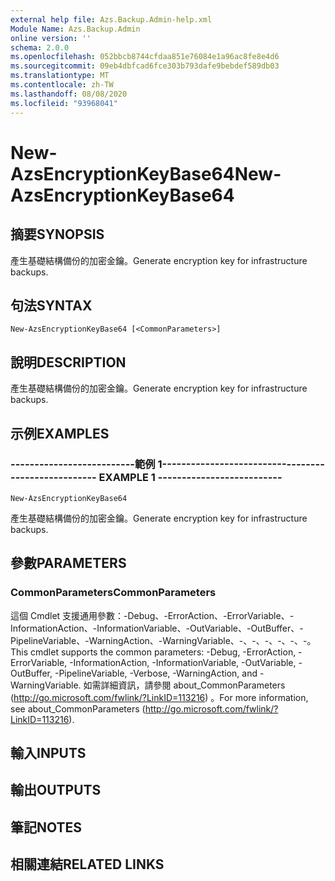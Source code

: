 ```yaml
---
external help file: Azs.Backup.Admin-help.xml
Module Name: Azs.Backup.Admin
online version: ''
schema: 2.0.0
ms.openlocfilehash: 052bbcb8744cfdaa851e76084e1a96ac8fe8e4d6
ms.sourcegitcommit: 09eb4dbfcad6fce303b793dafe9bebdef589db03
ms.translationtype: MT
ms.contentlocale: zh-TW
ms.lasthandoff: 08/08/2020
ms.locfileid: "93968041"
---
```

# <span data-ttu-id="38af4-101">New-AzsEncryptionKeyBase64</span><span class="sxs-lookup"><span data-stu-id="38af4-101">New-AzsEncryptionKeyBase64</span></span>

## <span data-ttu-id="38af4-102">摘要</span><span class="sxs-lookup"><span data-stu-id="38af4-102">SYNOPSIS</span></span>
<span data-ttu-id="38af4-103">產生基礎結構備份的加密金鑰。</span><span class="sxs-lookup"><span data-stu-id="38af4-103">Generate encryption key for infrastructure backups.</span></span>

## <span data-ttu-id="38af4-104">句法</span><span class="sxs-lookup"><span data-stu-id="38af4-104">SYNTAX</span></span>

```
New-AzsEncryptionKeyBase64 [<CommonParameters>]
```

## <span data-ttu-id="38af4-105">說明</span><span class="sxs-lookup"><span data-stu-id="38af4-105">DESCRIPTION</span></span>
<span data-ttu-id="38af4-106">產生基礎結構備份的加密金鑰。</span><span class="sxs-lookup"><span data-stu-id="38af4-106">Generate encryption key for infrastructure backups.</span></span>

## <span data-ttu-id="38af4-107">示例</span><span class="sxs-lookup"><span data-stu-id="38af4-107">EXAMPLES</span></span>

### <span data-ttu-id="38af4-108">--------------------------範例 1--------------------------</span><span class="sxs-lookup"><span data-stu-id="38af4-108">-------------------------- EXAMPLE 1 --------------------------</span></span>
```
New-AzsEncryptionKeyBase64
```

<span data-ttu-id="38af4-109">產生基礎結構備份的加密金鑰。</span><span class="sxs-lookup"><span data-stu-id="38af4-109">Generate encryption key for infrastructure backups.</span></span>

## <span data-ttu-id="38af4-110">參數</span><span class="sxs-lookup"><span data-stu-id="38af4-110">PARAMETERS</span></span>

### <span data-ttu-id="38af4-111">CommonParameters</span><span class="sxs-lookup"><span data-stu-id="38af4-111">CommonParameters</span></span>
<span data-ttu-id="38af4-112">這個 Cmdlet 支援通用參數：-Debug、-ErrorAction、-ErrorVariable、-InformationAction、-InformationVariable、-OutVariable、-OutBuffer、-PipelineVariable、-WarningAction、-WarningVariable、-、-、-、-、-、-。</span><span class="sxs-lookup"><span data-stu-id="38af4-112">This cmdlet supports the common parameters: -Debug, -ErrorAction, -ErrorVariable, -InformationAction, -InformationVariable, -OutVariable, -OutBuffer, -PipelineVariable, -Verbose, -WarningAction, and -WarningVariable.</span></span> <span data-ttu-id="38af4-113">如需詳細資訊，請參閱 about_CommonParameters (http://go.microsoft.com/fwlink/?LinkID=113216) 。</span><span class="sxs-lookup"><span data-stu-id="38af4-113">For more information, see about_CommonParameters (http://go.microsoft.com/fwlink/?LinkID=113216).</span></span>

## <span data-ttu-id="38af4-114">輸入</span><span class="sxs-lookup"><span data-stu-id="38af4-114">INPUTS</span></span>

## <span data-ttu-id="38af4-115">輸出</span><span class="sxs-lookup"><span data-stu-id="38af4-115">OUTPUTS</span></span>

## <span data-ttu-id="38af4-116">筆記</span><span class="sxs-lookup"><span data-stu-id="38af4-116">NOTES</span></span>

## <span data-ttu-id="38af4-117">相關連結</span><span class="sxs-lookup"><span data-stu-id="38af4-117">RELATED LINKS</span></span>

